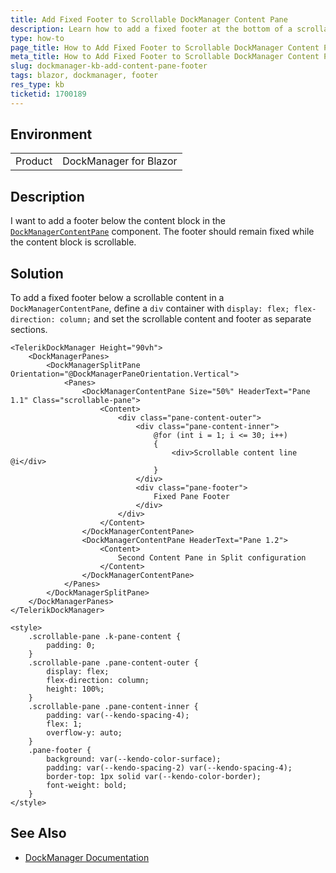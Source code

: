 ```yaml
---
title: Add Fixed Footer to Scrollable DockManager Content Pane
description: Learn how to add a fixed footer at the bottom of a scrollable DockManagerContentPane in a Telerik DockManager for Blazor.
type: how-to
page_title: How to Add Fixed Footer to Scrollable DockManager Content Pane
meta_title: How to Add Fixed Footer to Scrollable DockManager Content Pane
slug: dockmanager-kb-add-content-pane-footer
tags: blazor, dockmanager, footer
res_type: kb
ticketid: 1700189
---
```


## Environment
<table>
    <tbody>
        <tr>
            <td>Product</td>
            <td>DockManager for Blazor</td>
        </tr>
    </tbody>
</table>

## Description

I want to add a footer below the content block in the [`DockManagerContentPane`](slug:dockmanager-pane-types) component. The footer should remain fixed while the content block is scrollable.

## Solution

To add a fixed footer below a scrollable content in a `DockManagerContentPane`, define a `div` container with `display: flex; flex-direction: column;` and set the scrollable content and footer as separate sections.

````Razor
<TelerikDockManager Height="90vh">
    <DockManagerPanes>
        <DockManagerSplitPane Orientation="@DockManagerPaneOrientation.Vertical">
            <Panes>
                <DockManagerContentPane Size="50%" HeaderText="Pane 1.1" Class="scrollable-pane">
                    <Content>
                        <div class="pane-content-outer">
                            <div class="pane-content-inner">
                                @for (int i = 1; i <= 30; i++)
                                {
                                    <div>Scrollable content line @i</div>
                                }
                            </div>
                            <div class="pane-footer">
                                Fixed Pane Footer
                            </div>
                        </div>
                    </Content>
                </DockManagerContentPane>
                <DockManagerContentPane HeaderText="Pane 1.2">
                    <Content>
                        Second Content Pane in Split configuration
                    </Content>
                </DockManagerContentPane>
            </Panes>
        </DockManagerSplitPane>
    </DockManagerPanes>
</TelerikDockManager>

<style>
    .scrollable-pane .k-pane-content {
        padding: 0;
    }
    .scrollable-pane .pane-content-outer {
        display: flex;
        flex-direction: column;
        height: 100%;
    }
    .scrollable-pane .pane-content-inner {
        padding: var(--kendo-spacing-4);
        flex: 1;
        overflow-y: auto;
    }
    .pane-footer {
        background: var(--kendo-color-surface);
        padding: var(--kendo-spacing-2) var(--kendo-spacing-4);
        border-top: 1px solid var(--kendo-color-border);
        font-weight: bold;
    }
</style>
````

## See Also
- [DockManager Documentation](slug:dockmanager-overview)

